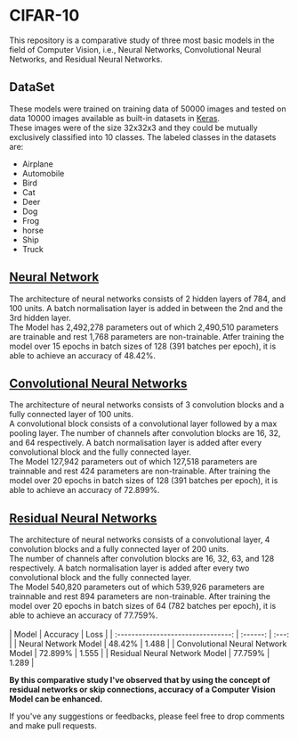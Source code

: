 # CIFAR-10<br>
This repository is a comparative study of three most basic models in the field of Computer Vision, i.e., Neural Networks, Convolutional Neural Networks, and Residual Neural Networks.<br>

## DataSet<br>
These models were trained on training data of 50000 images and tested on data 10000 images available as built-in datasets in [Keras](https://keras.io/api/datasets/cifar10/).<br>
These images were of the size 32x32x3 and they could be mutually exclusively classified into 10 classes. The labeled classes in the datasets are:
- Airplane 
- Automobile 
- Bird 
- Cat 
- Deer 
- Dog 
- Frog 
- horse 
- Ship 
- Truck

## [Neural Network](https://github.com/utmaktharsurh/CIFAR-10/blob/master/nn.ipynb)<br>
The architecture of neural networks consists of 2 hidden layers of 784, and 100 units. A batch normalisation layer is added in between the 2nd and the 3rd hidden layer.<br>
The Model has 2,492,278 parameters out of which 2,490,510 parameters are trainable and rest 1,768 parameters are non-trainable. Atfer training the model over 15 epochs in batch sizes of 128 (391 batches per epoch), it is able to achieve an accuracy of 48.42%.<br>

## [Convolutional Neural Networks](https://github.com/utmaktharsurh/CIFAR-10/blob/master/cnn.ipynb)<br>
The architecture of neural networks consists of 3 convolution blocks and a fully connected layer of 100 units.<br> 
A convolutional block consists of a convolutional layer followed by a max pooling layer. The number of channels after convolution blocks are 16, 32, and 64 respectively. A batch normalisation layer is added after every convolutional block and the fully connected layer.<br>
The Model 127,942 parameters out of which 127,518 parameters are trainnable and rest 424 parameters are non-trainable. After training the model over 20 epochs in batch sizes of 128 (391 batches per epoch), it is able to achieve an accuracy of 72.899%.<br>

## [Residual Neural Networks](https://github.com/utmaktharsurh/CIFAR-10/blob/master/resnet.ipynb)<br>
The architecture of neural networks consists of a convolutional layer, 4 convolution blocks and a fully connected layer of 200 units.<br> 
The number of channels after convolution blocks are 16, 32, 63, and 128 respectively. A batch normalisation layer is added after every two convolutional block and the fully connected layer.<br>
The Model 540,820 parameters out of which 539,926 parameters are trainnable and rest 894 parameters are non-trainable. After training the model over 20 epochs in batch sizes of 64 (782 batches per epoch), it is able to achieve an accuracy of 77.759%.<br>
<br>
| Model                              | Accuracy | Loss  |
| :--------------------------------: | :------: | :---: |
| Neural Network Model               | 48.42%   | 1.488 |
| Convolutional Neural Network Model | 72.899%  | 1.555 |
| Residual Neural Network Model      | 77.759%  | 1.289 |


**By this comparative study I've observed that by using the concept of residual networks or skip connections, accuracy of a Computer Vision Model can be enhanced.**<br>

If you've any suggestions or feedbacks, please feel free to drop comments and make pull requests.

